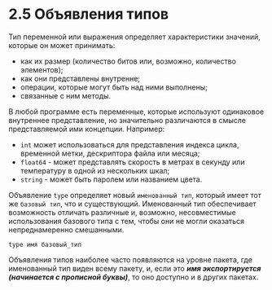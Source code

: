 # 2.5 Объявления типов

Тип переменной или выражения определяет характеристики значений, которые он может принимать:

* как их размер (количество битов или, возможно, количество элементов);
* как они представлены внутренне;
* операции, которые могут быть над ними выполнены;
* связанные с ним методы.

В любой программе есть переменные, которые используют одинаковое внутреннее представление, но значительно различаются в
смысле представляемой ими концепции. Например:

* `int` может использоваться для представления индекса цикла, временной метки, дескриптора файла или месяца;
* `float64` - может представлять скорость в метрах в секунду или температуру в одной из нескольких шкал;
* `string` - может быть паролем или названием цвета.

Объявление `type` определяет новый `именованный тип`, который имеет тот же `базовый тип`, что и существующий.
Именованный тип обеспечивает возможность отличать различные и, возможно, несовместимые использования базового типа с
тем, чтобы они не могли оказаться непреднамеренно смешанными.

```
type имя базовый_тип
```

Объявления типов наиболее часто появляются на уровне пакета, где именованный тип виден всему пакету, и, если это **_имя
экспортируется (начинается с прописной буквы)_**, то оно доступно и в других пакетах.